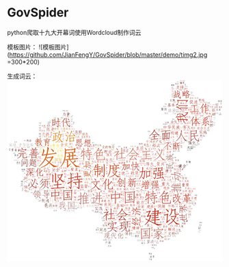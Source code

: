 # GovSpider
python爬取十九大开幕词使用Wordcloud制作词云

模板图片：
![模板图片](https://github.com/JianFengY/GovSpider/blob/master/demo/timg2.jpg =300*200)

生成词云：
![词云](https://github.com/JianFengY/GovSpider/blob/master/demo/word_test_101913146.jpg)
